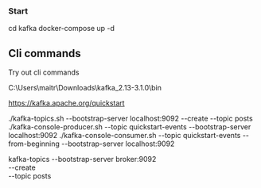 ### Start
cd kafka
docker-compose up -d

## Cli commands
Try out cli commands 

C:\Users\maitr\Downloads\kafka_2.13-3.1.0\bin

https://kafka.apache.org/quickstart

./kafka-topics.sh --bootstrap-server localhost:9092 --create --topic posts
./kafka-console-producer.sh --topic quickstart-events --bootstrap-server localhost:9092
./kafka-console-consumer.sh --topic quickstart-events --from-beginning --bootstrap-server localhost:9092

kafka-topics --bootstrap-server broker:9092 \
             --create \
             --topic posts
